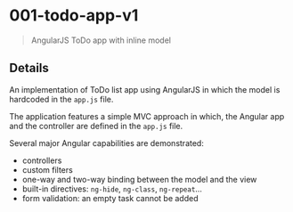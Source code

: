 # 001-todo-app-v1

> AngularJS ToDo app with inline model

## Details
An implementation of ToDo list app using AngularJS in which the model is hardcoded in the `app.js` file.

The application features a simple MVC approach in which, the Angular app and the controller are defined in the `app.js` file.

Several major Angular capabilities are demonstrated:
+ controllers
+ custom filters
+ one-way and two-way binding between the model and the view
+ built-in directives: `ng-hide`, `ng-class`, `ng-repeat`...
+ form validation: an empty task cannot be added
